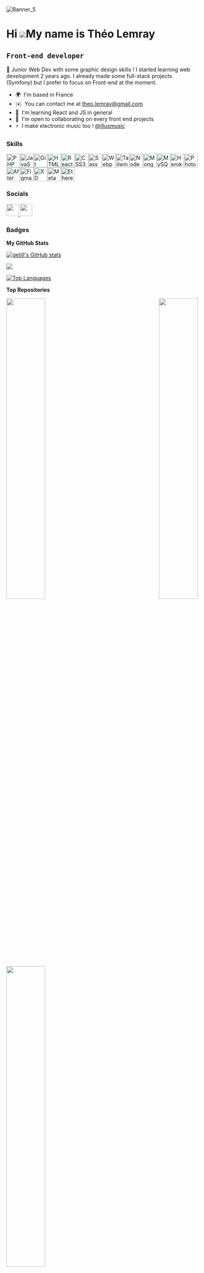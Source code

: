 ![Banner_5](https://lh3.googleusercontent.com/fife/AGXqzDliR8EhZszsiL630KSOac2NukhV3RZjxrcuZE4vLWZOiJ6_2JGunbom0GmIg9mCujjFQX7Dny4IJRL2ZUCoun-ZHXZQufx3Y9FFUbaUOPtGj3enYAwpZaWRYUC_15QH6Ry8Br3mrf-tDgf0Omun3wDBF10GWXd3A7HBtp6TmPSbOgy4nXN1vSGdqtqrlJ0WeEac0gz3LZx2nwhQ8zgq85lfMYdKzhC84xy56SFMCcsC6OSWJIG-v3cesGFwFr-u9k3zq-ro3XTGsBa7FyxZVH0-eMuZxzEzdlz6B8V14KZbl56HkkkKUsVuC1t0AatqrR77SCo8xq0FNcCpf_ojsSdQXVKDTT4_pV_6uvznygf8yn4T_hrLcZJhijMsxZJoySF_wSGMy_su64lRRm2d7q2OME2zD6L18wCcT-PFOAf7YLFDWKSB4NW5qmhetBWJcsE6FkIShkw4wECQrp8db6mzmaMDstswCHF3LRO2FVu4qCvD_vSreos7KJByj0ECN8oGifu54G43mwG82jMkK6NZIjZNSC_xcCQVyb--ajQILhOQDPbhdnZxqemQ3RAkt3r3hJ4xuI9t4TzQKs2saFX0-Vq_jQ8hKvggIfmZszzHXULzWnUKqUVGBTKm1HxrB2pNT-VXwEObPL6CkKhqBvBBFBNB-buLnglDFodelxETEgilID3QyesSHwuFS9y-DQTuPgIhAdhB19AEe3v6P9Sn9l8C-3rK6mmTL3jwKuMaHARRBsSdO4oeWO43Rzyp7luBtmTDmQTM73HA-kZtiY_HoWz9L7sJTpHVM-Ha8OmZoTHeCQS25u1oDROlUAzR_SNcArvrFTo5zd_7E4zeLr8YWbLavA8iLqq9FZuBumI5UJBZflNQp_KLjnivlg3D3_pr5rNlwyRrPKezAKfZ4v2q9rmYacTT_XeQF1NGmf9VAWTgOQ3QBzy1V6ZoMYTu7lv2D3bMKoRJqiWIii3EsbcaIbbt1wp6FG-40f1MG-mwkpsQ6rcO5NpnsZeqSvIFyqr1YpQ5POocS2VVFTUKqVhseC9H9RMZvOA3XrCEFvTv4jix4Lp-DYdF1vIx0OjEhHG9LKaYdSIlkCNymaxBELe3vMtDrrndyfp0aevrrJG4X4RSYuw34baZSlIyDoVgcChRbUmRYnblQf8ih0JqV4sGVboaigtfYf3p_21aPHzZtss1sDSvXMy8EbAYI-H3zumLLZZpWu6yRL6q8C92Txp7aVeGAsY_1Rg0fJQ1_9H6vBGf2uQYAzazI9ExZ5l1jyMV3YXO13k3s-rRtYDhMsNAOktp82X7TlZXGwvRh3LnjvnLsFYZITFtgZMjgkXCde2y6K08COXqdQfd3nU-chfPURD6to-VCkhTewfaRKmFxZvx8x1O9v7E1nXG4-WEOn8XPDxg4eVGozrqQk-zg0dwgDp-5tv9JBijY_aw9VlhtzWe5SIECgDr61NoFV8xMmNGd0WWu94kE8gkofJlTYXXQ-3jlPEuJk-BqwQ7ZlfUpsFpEp_zBSTvy2ldEg0Y_j5EZdGKLKtfD2eW0MlDlsFIpUwJACovs_gJPoNwp0E1KxaHx_w5d9K5puugtHmPp7OXrPEx6JL-=w1920-h441)

Hi ![](https://user-images.githubusercontent.com/18350557/176309783-0785949b-9127-417c-8b55-ab5a4333674e.gif)My name is Théo Lemray
===================================================================================================================================
**`Front-end developer`**
-------------------

🎨 Junior Web Dev with some graphic design skills ! I started learning web development 2 years ago. I already made some full-stack projects (Symfony) but I prefer to focus on Front-end at the moment.

* 🌍  I'm based in France
* ✉️  You can contact me at [theo.lemray@gmail.com](mailto:theo.lemray@gmail.com)
* 🧠  I'm learning React and JS in general
* 🤝  I'm open to collaborating on every front end projects
* ⚡  I make electronic music too ! [@illusmusic](https://soundcloud.com/illusmusic)

### Skills


<p align="left">
<a href="https://www.php.net/" target="_blank" rel="noreferrer"><img src="https://raw.githubusercontent.com/danielcranney/readme-generator/main/public/icons/skills/php-colored.svg" width="36" height="36" alt="PHP" /></a><a href="https://developer.mozilla.org/en-US/docs/Web/JavaScript" target="_blank" rel="noreferrer"><img src="https://raw.githubusercontent.com/danielcranney/readme-generator/main/public/icons/skills/javascript-colored.svg" width="36" height="36" alt="JavaScript" /></a><a href="https://git-scm.com/" target="_blank" rel="noreferrer"><img src="https://raw.githubusercontent.com/danielcranney/readme-generator/main/public/icons/skills/git-colored.svg" width="36" height="36" alt="Git" /></a><a href="https://developer.mozilla.org/en-US/docs/Glossary/HTML5" target="_blank" rel="noreferrer"><img src="https://raw.githubusercontent.com/danielcranney/readme-generator/main/public/icons/skills/html5-colored.svg" width="36" height="36" alt="HTML5" /></a><a href="https://reactjs.org/" target="_blank" rel="noreferrer"><img src="https://raw.githubusercontent.com/danielcranney/readme-generator/main/public/icons/skills/react-colored.svg" width="36" height="36" alt="React" /></a><a href="https://www.w3.org/TR/CSS/#css" target="_blank" rel="noreferrer"><img src="https://raw.githubusercontent.com/danielcranney/readme-generator/main/public/icons/skills/css3-colored.svg" width="36" height="36" alt="CSS3" /></a><a href="https://sass-lang.com/" target="_blank" rel="noreferrer"><img src="https://raw.githubusercontent.com/danielcranney/readme-generator/main/public/icons/skills/sass-colored.svg" width="36" height="36" alt="Sass" /></a><a href="https://webpack.js.org/" target="_blank" rel="noreferrer"><img src="https://raw.githubusercontent.com/danielcranney/readme-generator/main/public/icons/skills/webpack-colored.svg" width="36" height="36" alt="Webpack" /></a><a href="https://tailwindcss.com/" target="_blank" rel="noreferrer"><img src="https://raw.githubusercontent.com/danielcranney/readme-generator/main/public/icons/skills/tailwindcss-colored.svg" width="36" height="36" alt="TailwindCSS" /></a><a href="https://nodejs.org/en/" target="_blank" rel="noreferrer"><img src="https://raw.githubusercontent.com/danielcranney/readme-generator/main/public/icons/skills/nodejs-colored.svg" width="36" height="36" alt="NodeJS" /></a><a href="https://www.mongodb.com/" target="_blank" rel="noreferrer"><img src="https://raw.githubusercontent.com/danielcranney/readme-generator/main/public/icons/skills/mongodb-colored.svg" width="36" height="36" alt="MongoDB" /></a><a href="https://www.mysql.com/" target="_blank" rel="noreferrer"><img src="https://raw.githubusercontent.com/danielcranney/readme-generator/main/public/icons/skills/mysql-colored.svg" width="36" height="36" alt="MySQL" /></a><a href="https://www.heroku.com/" target="_blank" rel="noreferrer"><img src="https://raw.githubusercontent.com/danielcranney/readme-generator/main/public/icons/skills/heroku-colored.svg" width="36" height="36" alt="Heroku" /></a><a href="https://www.adobe.com/uk/products/photoshop.html" target="_blank" rel="noreferrer"><img src="https://raw.githubusercontent.com/danielcranney/readme-generator/main/public/icons/skills/photoshop-colored.svg" width="36" height="36" alt="Photoshop" /></a><a href="https://www.adobe.com/uk/products/aftereffects.html" target="_blank" rel="noreferrer"><img src="https://raw.githubusercontent.com/danielcranney/readme-generator/main/public/icons/skills/aftereffects-colored.svg" width="36" height="36" alt="After Effects" /></a><a href="https://www.figma.com/" target="_blank" rel="noreferrer"><img src="https://raw.githubusercontent.com/danielcranney/readme-generator/main/public/icons/skills/figma-colored.svg" width="36" height="36" alt="Figma" /></a><a href="https://www.adobe.com/uk/products/xd.html" target="_blank" rel="noreferrer"><img src="https://raw.githubusercontent.com/danielcranney/readme-generator/main/public/icons/skills/xd-colored.svg" width="36" height="36" alt="XD" /></a><a href="https://metamask.io/" target="_blank" rel="noreferrer"><img src="https://raw.githubusercontent.com/danielcranney/readme-generator/main/public/icons/skills/metamask-colored.svg" width="36" height="36" alt="MetaMask" /></a><a href="https://ethereum.org/en/" target="_blank" rel="noreferrer"><img src="https://raw.githubusercontent.com/danielcranney/readme-generator/main/public/icons/skills/ethereum-colored.svg" width="36" height="36" alt="Ethereum" /></a>
</p>


### Socials

<p align="left"> <a href="https://www.github.com/getill" target="_blank" rel="noreferrer"> <picture> <source media="(prefers-color-scheme: dark)" srcset="https://raw.githubusercontent.com/danielcranney/readme-generator/main/public/icons/socials/github-dark.svg" /> <source media="(prefers-color-scheme: light)" srcset="https://raw.githubusercontent.com/danielcranney/readme-generator/main/public/icons/socials/github.svg" /> <img src="https://raw.githubusercontent.com/danielcranney/readme-generator/main/public/icons/socials/github.svg" width="32" height="32" /> </picture> </a> <a href="https://www.linkedin.com/in/théo-lemray-96495b176/" target="_blank" rel="noreferrer"> <picture> <source media="(prefers-color-scheme: dark)" srcset="https://raw.githubusercontent.com/danielcranney/readme-generator/main/public/icons/socials/linkedin-dark.svg" /> <source media="(prefers-color-scheme: light)" srcset="https://raw.githubusercontent.com/danielcranney/readme-generator/main/public/icons/socials/linkedin.svg" /> <img src="https://raw.githubusercontent.com/danielcranney/readme-generator/main/public/icons/socials/linkedin.svg" width="32" height="32" /> </picture> </a></p>

### Badges

<b>My GitHub Stats</b>

<a href="http://www.github.com/getill"><img src="https://github-readme-stats.vercel.app/api?username=getill&show_icons=true&hide=stars,prs,issues,&count_private=true&title_color=ff2400&text_color=ffffff&icon_color=ff2400&bg_color=1c1917&hide_border=true&show_icons=true" alt="getill's GitHub stats" /></a>

<a href="http://www.github.com/getill"><img src="https://github-readme-streak-stats.herokuapp.com/?user=getill&stroke=ffffff&background=1c1917&ring=ff2400&fire=ff2400&currStreakNum=ffffff&currStreakLabel=ff2400&sideNums=ffffff&sideLabels=ffffff&dates=ffffff&hide_border=true" /></a>

<a href="https://github.com/getill" align="left"><img src="https://github-readme-stats.vercel.app/api/top-langs/?username=getill&langs_count=5&title_color=ff2400&text_color=ffffff&icon_color=ff2400&bg_color=1c1917&hide_border=true&locale=en&custom_title=Top%20%Languages" alt="Top Languages" /></a>

<b>Top Repositories</b>

<div width="100%" align="center"><a href="https://github.com/getill/Theo-Lemray-Dice-game" align="left"><img align="left" width="45%" src="https://github-readme-stats.vercel.app/api/pin/?username=getill&repo=Theo-Lemray-Dice-game&title_color=ff2400&text_color=ffffff&icon_color=ff2400&bg_color=1c1917&hide_border=true&locale=en" /></a><a href="https://github.com/getill/JS-Platformer" align="right"><img align="right" width="45%" src="https://github-readme-stats.vercel.app/api/pin/?username=getill&repo=JS-Platformer&title_color=ff2400&text_color=ffffff&icon_color=ff2400&bg_color=1c1917&hide_border=true&locale=en" /></a></div><br /><br /><br /><br /><br /><br /><br />

<br />

<div width="100%" align="center"><a href="https://github.com/getill/React-Cinema" align="left"><img align="left" width="45%" src="https://github-readme-stats.vercel.app/api/pin/?username=getill&repo=React-Cinema&title_color=ff2400&text_color=ffffff&icon_color=ff2400&bg_color=1c1917&hide_border=true&locale=en" /></a></div>
